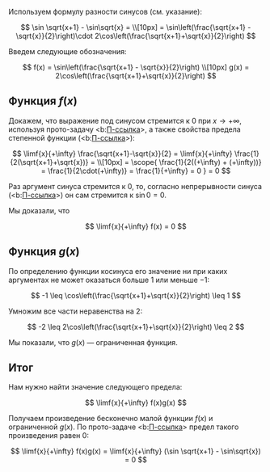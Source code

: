 Используем формулу разности синусов (см. указание):

$$ \sin \sqrt{x+1} - \sin\sqrt{x} = \\[10px] = \sin\left(\frac{\sqrt{x+1} - \sqrt{x}}{2}\right)\cdot 2\cos\left(\frac{\sqrt{x+1}+\sqrt{x}}{2}\right) $$

Введем следующие обозначения:

$$ f(x) = \sin\left(\frac{\sqrt{x+1} - \sqrt{x}}{2}\right) \\[10px] g(x) = 2\cos\left(\frac{\sqrt{x+1}+\sqrt{x}}{2}\right) $$

## Функция $f(x)$

Докажем, что выражение под синусом стремится к $0$ при $x\to +\infty$, используя прото-задачу <b:[П-ссылка](advanced/proto/f-lim/bm-bb-operations)>, а также свойства предела степенной функции (<b:[П-ссылка](advanced/proto/f-lim/f-power)>):

$$ \limf{x}{+\infty} \frac{\sqrt{x+1}-\sqrt{x}}{2} = \limf{x}{+\infty} \frac{1}{2(\sqrt{x+1}+\sqrt{x})} = \\[10px] = \scope{ \frac{1}{2((+\infty) + (+\infty))} = \frac{1}{2\cdot(+\infty)} = \frac{1}{+\infty} = 0 } = 0 $$

Раз аргумент синуса стремится к $0$, то, согласно непрерывности синуса (<b:[П-ссылка](advanced/proto/f-continuity/trigonom)>) он сам стремится к $\sin 0 = 0$.

Мы доказали, что

$$ \limf{x}{+\infty} f(x) = 0 $$

## Функция $g(x)$

По определению функции косинуса его значение ни при каких аргументах не может оказаться больше $1$ или меньше $-1$:

$$ -1 \leq \cos\left(\frac{\sqrt{x+1}+\sqrt{x}}{2}\right) \leq 1  $$

Умножим все части неравенства на $2$:

$$ -2 \leq 2\cos\left(\frac{\sqrt{x+1}+\sqrt{x}}{2}\right) \leq 2 $$

Мы показали, что $g(x)$ — ограниченная функция.

## Итог

Нам нужно найти значение следующего предела:

$$ \limf{x}{+\infty} f(x)g(x) $$

Получаем произведение бесконечно малой функции $f(x)$ и ограниченной $g(x)$. По прото-задаче <b:[П-ссылка](advanced/proto/f-lim/bm-bb-operations)> предел такого произведения равен $0$:

$$ \limf{x}{+\infty} f(x)g(x) = \limf{x}{+\infty} (\sin \sqrt{x+1} - \sin\sqrt{x}) = 0 $$